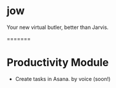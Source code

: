 # jow
Your new virtual butler, better than Jarvis.

=======

# Productivity Module
- Create tasks in Asana. by voice (soon!)
